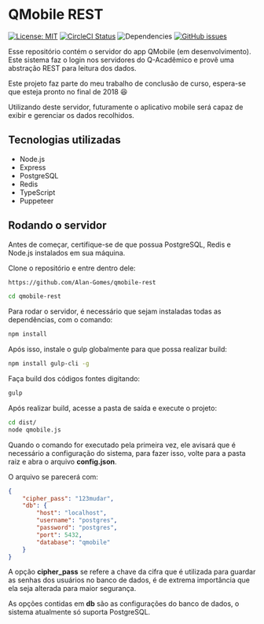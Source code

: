 [logo]: https://circleci.com/gh/Alan-Gomes/qmobile-rest.svg?style=shield&circle-token=664d4999a59f1b774789b0e63b64534aa07388c7 "CircleCI Status"


# QMobile REST
[![License: MIT](https://img.shields.io/badge/License-MIT-blue.svg)](https://www.gnu.org/licenses/gpl-3.0)
[![CircleCI Status][logo]](https://circleci.com/gh/Alan-Gomes/qmobile-rest)
![Dependencies](https://david-dm.org/Alan-Gomes/qmobile-rest.svg)
[![GitHub issues](https://img.shields.io/github/issues/Alan-Gomes/qmobile-rest.svg)](https://github.com/Alan-Gomes/qmobile-rest/issues)

Esse repositório contém o servidor do app QMobile (em desenvolvimento). Este sistema faz o login nos servidores do Q-Acadêmico e provê uma abstração REST para leitura dos dados.

Este projeto faz parte do meu trabalho de conclusão de curso, espera-se que esteja pronto no final de 2018 :satisfied:

Utilizando deste servidor, futuramente o aplicativo mobile será capaz de exibir e gerenciar os dados recolhidos.

## Tecnologias utilizadas

* Node.js
* Express
* PostgreSQL
* Redis
* TypeScript
* Puppeteer

## Rodando o servidor

Antes de começar, certifique-se de que possua PostgreSQL, Redis e Node.js instalados em sua máquina.

Clone o repositório e entre dentro dele:

```bash
https://github.com/Alan-Gomes/qmobile-rest

cd qmobile-rest
```

Para rodar o servidor, é necessário que sejam instaladas todas as dependências, com o comando:

```bash
npm install
```

Após isso, instale o gulp globalmente para que possa realizar build:

```bash
npm install gulp-cli -g
```

Faça build dos códigos fontes digitando:

```bash
gulp
```

Após realizar build, acesse a pasta de saída e execute o projeto:

```bash
cd dist/
node qmobile.js
```
Quando o comando for executado pela primeira vez, ele avisará que é necessário a configuração do sistema, para fazer isso, volte para a pasta raiz e abra o arquivo **config.json**.

O arquivo se parecerá com:

```json
{
    "cipher_pass": "123mudar",
    "db": {
        "host": "localhost",
        "username": "postgres",
        "password": "postgres",
        "port": 5432,
        "database": "qmobile"
    }
}
```

A opção **cipher_pass** se refere a chave da cifra que é utilizada para guardar as senhas dos usuários no banco de dados, é de extrema importância que ela seja alterada para maior segurança.

As opções contidas em **db** são as configurações do banco de dados, o sistema atualmente só suporta PostgreSQL.
